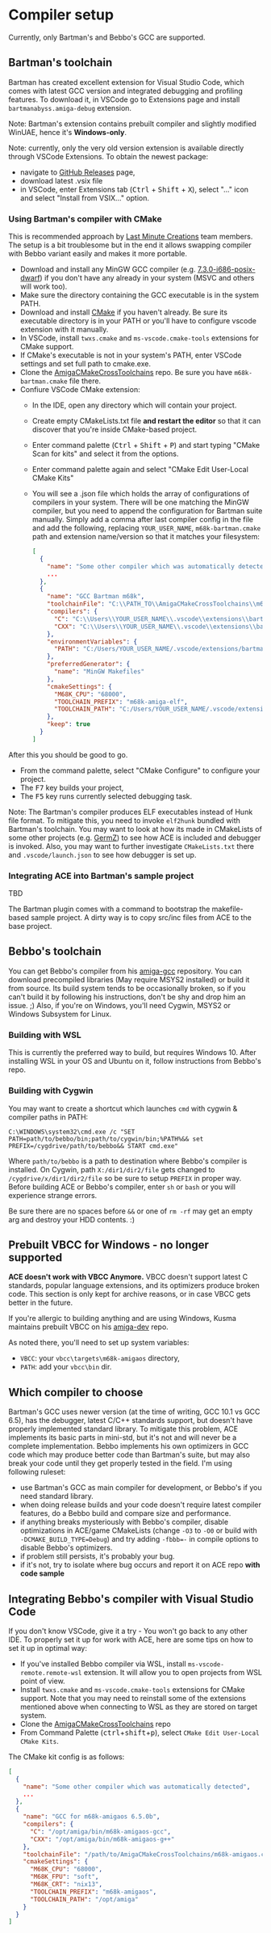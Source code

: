 # Compiler setup

Currently, only Bartman's and Bebbo's GCC are supported.

## Bartman's toolchain

Bartman has created excellent extension for Visual Studio Code, which comes with latest GCC version and integrated debugging and profiling features.
To download it, in VSCode go to Extensions page and install `bartmanabyss.amiga-debug` extension.

Note: Bartman's extension contains prebuilt compiler and slightly modified WinUAE, hence it's **Windows-only**.

Note: currently, only the very old version extension is available directly through VSCode Extensions.
To obtain the newest package:

- navigate to [GitHub Releases](https://github.com/BartmanAbyss/vscode-amiga-debug/releases) page,
- download latest .vsix file
- in VSCode, enter Extensions tab (<kbd>Ctrl</kbd> + <kbd>Shift</kbd> + <kbd>X</kbd>), select "..." icon and select "Install from VSIX..." option.

### Using Bartman's compiler with CMake

This is recommended approach by [Last Minute Creations](https://github.com/Last-Minute-Creations) team members.
The setup is a bit troublesome but in the end it allows swapping compiler with Bebbo variant easily and makes it more portable.

- Download and install any MinGW GCC compiler (e.g. [7.3.0-i686-posix-dwarf](https://sourceforge.net/projects/mingw-w64/files/Toolchains%20targetting%20Win32/Personal%20Builds/mingw-builds/7.3.0/threads-posix/dwarf/i686-7.3.0-release-posix-dwarf-rt_v5-rev0.7z/download)) if you don't have any already in your system (MSVC and others will work too).
- Make sure the directory containing the GCC executable is in the system PATH.
- Download and install [CMake](https://cmake.org) if you haven't already.
  Be sure its executable directory is in your PATH or you'll have to configure vscode extension with it manually.
- In VSCode, install `twxs.cmake` and `ms-vscode.cmake-tools` extensions for CMake support.
- If CMake's executable is not in your system's PATH, enter VSCode settings and set full path to cmake.exe.
- Clone the [AmigaCMakeCrossToolchains](https://github.com/AmigaPorts/AmigaCMakeCrossToolchains) repo.
  Be sure you have `m68k-bartman.cmake` file there.
- Confiure VSCode CMake extension:
  - In the IDE, open any directory which will contain your project.
  - Create empty CMakeLists.txt file **and restart the editor** so that it can discover that you're inside CMake-based project.
  - Enter command palette (<kbd>Ctrl</kbd> + <kbd>Shift</kbd> + <kbd>P</kbd>) and start typing "CMake Scan for kits" and select it from the options.
  - Enter command palette again and select "CMake Edit User-Local CMake Kits"
  - You will see a .json file which holds the array of configurations of compilers in your system.
    There will be one matching the MinGW compiler, but you need to append the configuration for Bartman suite manually.
    Simply add a comma after last compiler config in the file and add the following, replacing `YOUR_USER_NAME`, `m68k-bartman.cmake` path and extension name/version so that it matches your filesystem:

    ```json
    [
      {
        "name": "Some other compiler which was automatically detected",
        ...
      },
      {
        "name": "GCC Bartman m68k",
        "toolchainFile": "C:\\PATH_TO\\AmigaCMakeCrossToolchains\\m68k-bartman.cmake",
        "compilers": {
          "C": "C:\\Users\\YOUR_USER_NAME\\.vscode\\extensions\\bartmanabyss.amiga-debug-1.1.0-preview33\\bin\\opt\\bin\\m68k-amiga-elf-gcc.exe",
          "CXX": "C:\\Users\\YOUR_USER_NAME\\.vscode\\extensions\\bartmanabyss.amiga-debug-1.1.0-preview33\\bin\\opt\\bin\\m68k-amiga-elf-g++.exe"
        },
        "environmentVariables": {
          "PATH": "C:/Users/YOUR_USER_NAME/.vscode/extensions/bartmanabyss.amiga-debug-1.1.0-preview33/bin/opt/bin;C:/Users/YOUR_USER_NAME/.vscode/extensions/bartmanabyss.amiga-debug-1.1.0-preview33/bin;${env:PATH}"
        },
        "preferredGenerator": {
          "name": "MinGW Makefiles"
        },
        "cmakeSettings": {
          "M68K_CPU": "68000",
          "TOOLCHAIN_PREFIX": "m68k-amiga-elf",
          "TOOLCHAIN_PATH": "C:/Users/YOUR_USER_NAME/.vscode/extensions/bartmanabyss.amiga-debug-1.1.0-preview33/bin/opt"
        },
        "keep": true
      }
    ]
    ```

After this you should be good to go.

- From the command palette, select "CMake Configure" to configure your project.
- The <kbd>F7</kbd> key builds your project,
- The <kbd>F5</kbd> key runs currently selected debugging task.

Note: The Bartman's compiler produces ELF executables instead of Hunk file format.
To mitigate this, you need to invoke `elf2hunk` bundled with Bartman's toolchain.
You may want to look at how its made in CMakeLists of some other projects (e.g. [GermZ](https://github.com/tehKaiN/germz)) to see how ACE is included and debugger is invoked. Also, you may want to further investigate `CMakeLists.txt` there and `.vscode/launch.json` to see how debugger is set up.

### Integrating ACE into Bartman's sample project

TBD

The Bartman plugin comes with a command to bootstrap the makefile-based sample project.
A dirty way is to copy src/inc files from ACE to the base project.

## Bebbo's toolchain

You can get Bebbo's compiler from his [amiga-gcc](https://github.com/bebbo/amiga-gcc) repository.
You can download precompiled libraries (May require MSYS2 installed) or build it from source.
Its build system tends to be occasionally broken, so if you can't build it by following his instructions, don't be shy and drop him an issue. ;)
Also, if you're on Windows, you'll need Cygwin, MSYS2 or Windows Subsystem for Linux.

### Building with WSL

This is currently the preferred way to build, but requires Windows 10.
After installing WSL in your OS and Ubuntu on it, follow instructions from Bebbo's repo.

### Building with Cygwin

You may want to create a shortcut which launches `cmd` with cygwin & compiler paths in PATH:

```plain
C:\WINDOWS\system32\cmd.exe /c "SET PATH=path/to/bebbo/bin;path/to/cygwin/bin;%PATH%&& set PREFIX=/cygdrive/path/to/bebbo&& START cmd.exe"
```

Where `path/to/bebbo` is a path to destination where Bebbo's compiler is installed. On Cygwin, path `X:/dir1/dir2/file` gets changed to `/cygdrive/x/dir1/dir2/file` so be sure to setup `PREFIX` in proper way.
Before building ACE or Bebbo's compiler, enter `sh` or `bash` or you will experience strange errors.

Be sure there are no spaces before `&&` or one of `rm -rf` may get an empty arg and destroy your HDD contents. :)

## Prebuilt VBCC for Windows - **no longer supported**

**ACE doesn't work with VBCC Anymore.**
VBCC doesn't support latest C standards, popular language extensions, and its optimizers produce broken code.
This section is only kept for archive reasons, or in case VBCC gets better in the future.

If you're allergic to building anything and are using Windows, Kusma maintains
prebuilt VBCC on his [amiga-dev](https://github.com/kusma/amiga-dev) repo.

As noted there, you'll need to set up system variables:

- `VBCC`: your `vbcc\targets\m68k-amigaos` directory,
- `PATH`: add your `vbcc\bin` dir.

## Which compiler to choose

Bartman's GCC uses newer version (at the time of writing, GCC 10.1 vs GCC 6.5), has the debugger, latest C/C++ standards support, but doesn't have properly implemented standard library.
To mitigate this problem, ACE implements its basic parts in mini-std, but it's not and will never be a complete implementation.
Bebbo implements his own optimizers in GCC code which may produce better code than Bartman's suite, but may also break your code until they get properly tested in the field.
I'm using following ruleset:

- use Bartman's GCC as main compiler for development, or Bebbo's if you need standard library.
- when doing release builds and your code doesn't require latest compiler features, do a Bebbo build and compare size and performance.
- if anything breaks mysteriously with Bebbo's compiler, disable optimizations in ACE/game CMakeLists (change `-O3` to `-O0` or build with `-DCMAKE_BUILD_TYPE=Debug`) and try adding `-fbbb=-` in compile options to disable Bebbo's optimizers.
- if problem still persists, it's probably your bug.
- if it's not, try to isolate where bug occurs and report it on ACE repo **with code sample**

## Integrating Bebbo's compiler with Visual Studio Code

If you don't know VSCode, give it a try - You won't go back to any other IDE.
To properly set it up for work with ACE, here are some tips on how to set it up in optimal way:

- If you've installed Bebbo compiler via WSL, install `ms-vscode-remote.remote-wsl` extension.
  It will allow you to open projects from WSL point of view.
- Install `twxs.cmake` and `ms-vscode.cmake-tools` extensions for CMake support. Note that you may need to reinstall some of the extensions mentioned above when connecting to WSL as they are stored on target system.
- Clone the [AmigaCMakeCrossToolchains](https://github.com/AmigaPorts/AmigaCMakeCrossToolchains) repo
- From Command Palette (<kbd>ctrl</kbd>+<kbd>shift</kbd>+<kbd>p</kbd>), select `CMake Edit User-Local CMake Kits`.

The CMake kit config is as follows:

```json
[
  {
    "name": "Some other compiler which was automatically detected",
    ...
  },
  {
    "name": "GCC for m68k-amigaos 6.5.0b",
    "compilers": {
      "C": "/opt/amiga/bin/m68k-amigaos-gcc",
      "CXX": "/opt/amiga/bin/m68k-amigaos-g++"
    },
    "toolchainFile": "/path/to/AmigaCMakeCrossToolchains/m68k-amigaos.cmake",
    "cmakeSettings": {
      "M68K_CPU": "68000",
      "M68K_FPU": "soft",
      "M68K_CRT": "nix13",
      "TOOLCHAIN_PREFIX": "m68k-amigaos",
      "TOOLCHAIN_PATH": "/opt/amiga"
    }
  }
]
```

